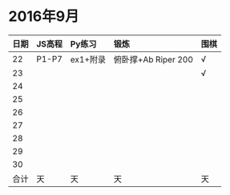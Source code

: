 # 2016年9月

日期|JS高程|Py练习|锻炼|围棋|
:---|:-----|:-----|:---|:---|
22|P1-P7|ex1+附录|俯卧撑+Ab Riper 200|√|
23||||√|
24|||||
25|||||
26|||||
27|||||
28|||||
29|||||
30|||||
合计|天|天|天|天|